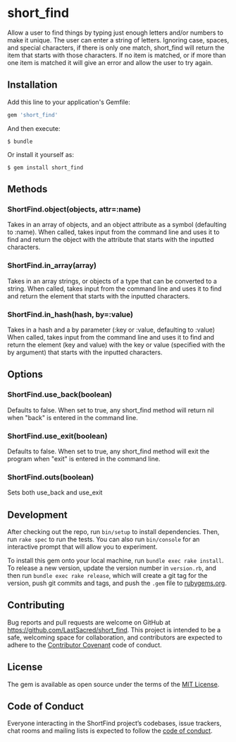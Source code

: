 # short_find

Allow a user to find things by typing just enough letters and/or numbers to make it unique. The user can enter a string of letters. Ignoring case, spaces, and special characters, if there is only one match, short_find will return the item that starts with those characters. If no item is matched, or if more than one item is matched it will give an error and allow the user to try again.

## Installation

Add this line to your application's Gemfile:

```ruby
gem 'short_find'
```

And then execute:

    $ bundle

Or install it yourself as:

    $ gem install short_find

## Methods

### ShortFind.object(objects, attr=:name)
Takes in an array of objects, and an object attribute as a symbol (defaulting to :name).
When called, takes input from the command line and uses it to find and return the object with the attribute that starts with the inputted characters.

### ShortFind.in_array(array)
Takes in an array strings, or objects of a type that can be converted to a string.
When called, takes input from the command line and uses it to find and return the element that starts with the inputted characters.

### ShortFind.in_hash(hash, by=:value)
Takes in a hash and a by parameter (:key or :value, defaulting to :value)
When called, takes input from the command line and uses it to find and return the element (key and value) with the key or value (specified with the by argument) that starts with the inputted characters.

## Options

### ShortFind.use_back(boolean)
Defaults to false. When set to true, any short_find method will return nil when "back" is entered in the command line.

### ShortFind.use_exit(boolean)
Defaults to false. When set to true, any short_find method will exit the program when "exit" is entered in the command line.

### ShortFind.outs(boolean)
Sets both use_back and use_exit

## Development

After checking out the repo, run `bin/setup` to install dependencies. Then, run `rake spec` to run the tests. You can also run `bin/console` for an interactive prompt that will allow you to experiment.

To install this gem onto your local machine, run `bundle exec rake install`. To release a new version, update the version number in `version.rb`, and then run `bundle exec rake release`, which will create a git tag for the version, push git commits and tags, and push the `.gem` file to [rubygems.org](https://rubygems.org).

## Contributing

Bug reports and pull requests are welcome on GitHub at https://github.com/LastSacred/short_find. This project is intended to be a safe, welcoming space for collaboration, and contributors are expected to adhere to the [Contributor Covenant](http://contributor-covenant.org) code of conduct.

## License

The gem is available as open source under the terms of the [MIT License](https://opensource.org/licenses/MIT).

## Code of Conduct

Everyone interacting in the ShortFind project’s codebases, issue trackers, chat rooms and mailing lists is expected to follow the [code of conduct](https://github.com/LastSacred/short_find/blob/master/CODE_OF_CONDUCT.md).
